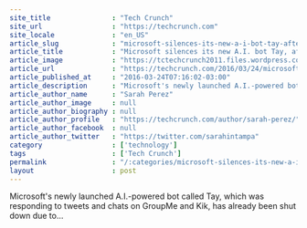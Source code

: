 ```yaml
---
site_title               : "Tech Crunch"
site_url                 : "https://techcrunch.com"
site_locale              : "en_US"
article_slug             : "microsoft-silences-its-new-a-i-bot-tay-after-twitter-users-teach-it-racism-updated"
article_title            : "Microsoft silences its new A.I. bot Tay, after Twitter users teach it racism [Updated]"
article_image            : "https://tctechcrunch2011.files.wordpress.com/2016/03/tay.jpg?w=764&h=315&crop=1"
article_url              : "https://techcrunch.com/2016/03/24/microsoft-silences-its-new-a-i-bot-tay-after-twitter-users-teach-it-racism/"
article_published_at     : "2016-03-24T07:16:02-03:00"
article_description      : "Microsoft's newly launched A.I.-powered bot called Tay, which was responding to tweets and chats on GroupMe and Kik, has already been shut down due to..."
article_author_name      : "Sarah Perez"
article_author_image     : null
article_author_biography : null
article_author_profile   : "https://techcrunch.com/author/sarah-perez/"
article_author_facebook  : null
article_author_twitter   : "https://twitter.com/sarahintampa"
category                 : ['technology']
tags                     : ['Tech Crunch']
permalink                : "/:categories/microsoft-silences-its-new-a-i-bot-tay-after-twitter-users-teach-it-racism-updated/"
layout                   : post
---
```


Microsoft's newly launched A.I.-powered bot called Tay, which was responding to tweets and chats on GroupMe and Kik, has already been shut down due to...
